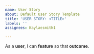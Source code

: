 ```yaml
---
name: User Story
about: Default User Story Template
title: 'USER STORY: <TITLE>'
labels: ''
assignees: Kaylaesmith1

---
```


As a **user**, I can **feature** so that **outcome**.
